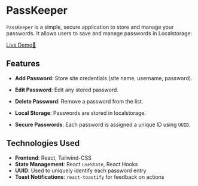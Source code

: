 # PassKeeper

``PassKeeper`` is a simple, secure application to store and manage your passwords. It allows users to save and manage passwords in Localstorage:

[Live Demo🚀](https://passkeeper.netlify.app/)
## Features

- **Add Password**: Store site credentials (site name, username, password).
- **Edit Password**: Edit any stored password.
- **Delete Password**: Remove a password from the list.
- **Local Storage**: Passwords are stored in localstorage.
  
- **Secure Passwords**: Each password is assigned a unique ID using `UUID`.

## Technologies Used

- **Frontend**: React, Tailwind-CSS
- **State Management**: React `useState`, React Hooks
- **UUID**: Used to uniquely identify each password entry
- **Toast Notifications**: `react-toastify` for feedback on actions
